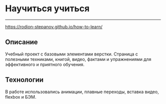 # Научиться учиться
-------------------------  

<https://rodion-stepanov.github.io/how-to-learn/>

## Описание
Учебный проект с базовыми элементами верстки.
Страница с полезными техниками, книгой, видео, фактами и упражнениями для эффективного и приятного обучения.

## Технологии
В работе использовались анимации, плавные переходы, вставка видео, flexbox и БЭМ. 
